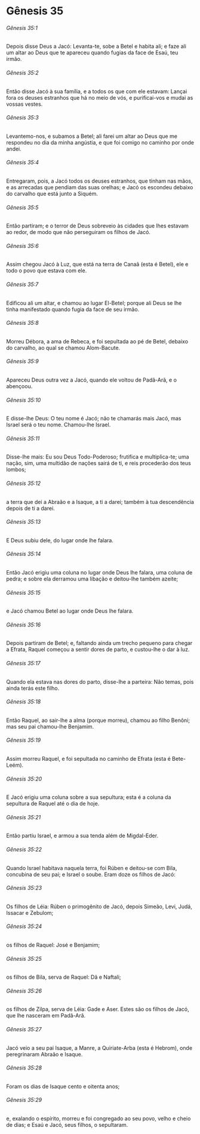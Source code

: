 # Gênesis 35

###### Gênesis 35:1

Depois disse Deus a Jacó: Levanta-te, sobe a Betel e habita ali; e faze ali um altar ao Deus que te apareceu quando fugias da face de Esaú, teu irmão.

###### Gênesis 35:2

Então disse Jacó à sua família, e a todos os que com ele estavam: Lançai fora os deuses estranhos que há no meio de vós, e purificai-vos e mudai as vossas vestes.

###### Gênesis 35:3

Levantemo-nos, e subamos a Betel; ali farei um altar ao Deus que me respondeu no dia da minha angústia, e que foi comigo no caminho por onde andei.

###### Gênesis 35:4

Entregaram, pois, a Jacó todos os deuses estranhos, que tinham nas mãos, e as arrecadas que pendiam das suas orelhas; e Jacó os escondeu debaixo do carvalho que está junto a Siquém.

###### Gênesis 35:5

Então partiram; e o terror de Deus sobreveio às cidades que lhes estavam ao redor, de modo que não perseguiram os filhos de Jacó.

###### Gênesis 35:6

Assim chegou Jacó à Luz, que está na terra de Canaã (esta é Betel), ele e todo o povo que estava com ele.

###### Gênesis 35:7

Edificou ali um altar, e chamou ao lugar El-Betel; porque ali Deus se lhe tinha manifestado quando fugia da face de seu irmão.

###### Gênesis 35:8

Morreu Débora, a ama de Rebeca, e foi sepultada ao pé de Betel, debaixo do carvalho, ao qual se chamou Alom-Bacute.

###### Gênesis 35:9

Apareceu Deus outra vez a Jacó, quando ele voltou de Padã-Arã, e o abençoou.

###### Gênesis 35:10

E disse-lhe Deus: O teu nome é Jacó; não te chamarás mais Jacó, mas Israel será o teu nome. Chamou-lhe Israel.

###### Gênesis 35:11

Disse-lhe mais: Eu sou Deus Todo-Poderoso; frutifica e multiplica-te; uma nação, sim, uma multidão de nações sairá de ti, e reis procederão dos teus lombos;

###### Gênesis 35:12

a terra que dei a Abraão e a Isaque, a ti a darei; também à tua descendência depois de ti a darei.

###### Gênesis 35:13

E Deus subiu dele, do lugar onde lhe falara.

###### Gênesis 35:14

Então Jacó erigiu uma coluna no lugar onde Deus lhe falara, uma coluna de pedra; e sobre ela derramou uma libação e deitou-lhe também azeite;

###### Gênesis 35:15

e Jacó chamou Betel ao lugar onde Deus lhe falara.

###### Gênesis 35:16

Depois partiram de Betel; e, faltando ainda um trecho pequeno para chegar a Efrata, Raquel começou a sentir dores de parto, e custou-lhe o dar à luz.

###### Gênesis 35:17

Quando ela estava nas dores do parto, disse-lhe a parteira: Não temas, pois ainda terás este filho.

###### Gênesis 35:18

Então Raquel, ao sair-lhe a alma (porque morreu), chamou ao filho Benôni; mas seu pai chamou-lhe Benjamim.

###### Gênesis 35:19

Assim morreu Raquel, e foi sepultada no caminho de Efrata (esta é Bete-Leém).

###### Gênesis 35:20

E Jacó erigiu uma coluna sobre a sua sepultura; esta é a coluna da sepultura de Raquel até o dia de hoje.

###### Gênesis 35:21

Então partiu Israel, e armou a sua tenda além de Migdal-Eder.

###### Gênesis 35:22

Quando Israel habitava naquela terra, foi Rúben e deitou-se com Bila, concubina de seu pai; e Israel o soube. Eram doze os filhos de Jacó:

###### Gênesis 35:23

Os filhos de Léia: Rúben o primogênito de Jacó, depois Simeão, Levi, Judá, Issacar e Zebulom;

###### Gênesis 35:24

os filhos de Raquel: José e Benjamim;

###### Gênesis 35:25

os filhos de Bila, serva de Raquel: Dã e Naftali;

###### Gênesis 35:26

os filhos de Zilpa, serva de Léia: Gade e Aser. Estes são os filhos de Jacó, que lhe nasceram em Padã-Arã.

###### Gênesis 35:27

Jacó veio a seu pai Isaque, a Manre, a Quiriate-Arba (esta é Hebrom), onde peregrinaram Abraão e Isaque.

###### Gênesis 35:28

Foram os dias de Isaque cento e oitenta anos;

###### Gênesis 35:29

e, exalando o espírito, morreu e foi congregado ao seu povo, velho e cheio de dias; e Esaú e Jacó, seus filhos, o sepultaram.

